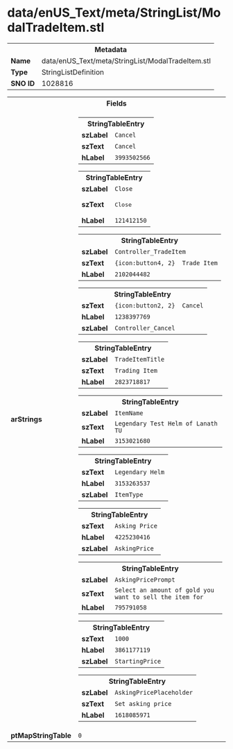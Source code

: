 <h1>data/enUS_Text/meta/StringList/ModalTradeItem.stl</h1><table><tr><th colspan="100%">Metadata</th></tr><tr><td><b>Name</b></td><td>data/enUS_Text/meta/StringList/ModalTradeItem.stl</td></tr><tr><td><b>Type</b></td><td>StringListDefinition</td></tr><tr><td><b>SNO ID</b></td><td>1028816</td></tr></table>

<table><tr><th colspan="100%">Fields</th></tr><tr><td><b>arStrings</b></td><td><table><tr><th colspan="100%">StringTableEntry</th></tr><tr><td><b>szLabel</b></td><td><code>Cancel</code></td></tr><tr><td><b>szText</b></td><td><code>Cancel</code></td></tr><tr><td><b>hLabel</b></td><td><code>3993502566</code></td></tr></table>


<table><tr><th colspan="100%">StringTableEntry</th></tr><tr><td><b>szLabel</b></td><td><code>Close</code></td></tr><tr><td><b>szText</b></td><td><pre>Close
</pre></td></tr><tr><td><b>hLabel</b></td><td><code>121412150</code></td></tr></table>


<table><tr><th colspan="100%">StringTableEntry</th></tr><tr><td><b>szLabel</b></td><td><code>Controller_TradeItem</code></td></tr><tr><td><b>szText</b></td><td><code>{icon:button4, 2}  Trade Item</code></td></tr><tr><td><b>hLabel</b></td><td><code>2102044482</code></td></tr></table>


<table><tr><th colspan="100%">StringTableEntry</th></tr><tr><td><b>szText</b></td><td><code>{icon:button2, 2}  Cancel</code></td></tr><tr><td><b>hLabel</b></td><td><code>1238397769</code></td></tr><tr><td><b>szLabel</b></td><td><code>Controller_Cancel</code></td></tr></table>


<table><tr><th colspan="100%">StringTableEntry</th></tr><tr><td><b>szLabel</b></td><td><code>TradeItemTitle</code></td></tr><tr><td><b>szText</b></td><td><code>Trading Item</code></td></tr><tr><td><b>hLabel</b></td><td><code>2823718817</code></td></tr></table>


<table><tr><th colspan="100%">StringTableEntry</th></tr><tr><td><b>szLabel</b></td><td><code>ItemName</code></td></tr><tr><td><b>szText</b></td><td><code>Legendary Test Helm of Lanath TU</code></td></tr><tr><td><b>hLabel</b></td><td><code>3153021680</code></td></tr></table>


<table><tr><th colspan="100%">StringTableEntry</th></tr><tr><td><b>szText</b></td><td><code>Legendary Helm</code></td></tr><tr><td><b>hLabel</b></td><td><code>3153263537</code></td></tr><tr><td><b>szLabel</b></td><td><code>ItemType</code></td></tr></table>


<table><tr><th colspan="100%">StringTableEntry</th></tr><tr><td><b>szText</b></td><td><code>Asking Price</code></td></tr><tr><td><b>hLabel</b></td><td><code>4225230416</code></td></tr><tr><td><b>szLabel</b></td><td><code>AskingPrice</code></td></tr></table>


<table><tr><th colspan="100%">StringTableEntry</th></tr><tr><td><b>szLabel</b></td><td><code>AskingPricePrompt</code></td></tr><tr><td><b>szText</b></td><td><code>Select an amount of gold you want to sell the item for</code></td></tr><tr><td><b>hLabel</b></td><td><code>795791058</code></td></tr></table>


<table><tr><th colspan="100%">StringTableEntry</th></tr><tr><td><b>szText</b></td><td><code>1000</code></td></tr><tr><td><b>hLabel</b></td><td><code>3861177119</code></td></tr><tr><td><b>szLabel</b></td><td><code>StartingPrice</code></td></tr></table>


<table><tr><th colspan="100%">StringTableEntry</th></tr><tr><td><b>szLabel</b></td><td><code>AskingPricePlaceholder</code></td></tr><tr><td><b>szText</b></td><td><code>Set asking price</code></td></tr><tr><td><b>hLabel</b></td><td><code>1618085971</code></td></tr></table>


</td></tr><tr><td><b>ptMapStringTable</b></td><td><code>0</code></td></tr></table>

